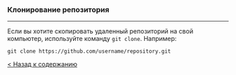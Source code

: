 ### Клонирование репозитория
***
Если вы хотите скопировать удаленный репозиторий на свой компьютер, используйте команду `git clone`.
Например:
```bash=
git clone https://github.com/username/repository.git
```
[< Назад к содержанию](./readme.md)